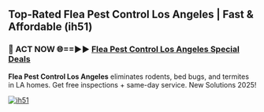 ## Top-Rated Flea Pest Control Los Angeles | Fast & Affordable (ih51)

<h3>🐜 ACT NOW 🌐==►► <a href="https://tinyurl.com/2dysvsjj" rel="nofollow">Flea Pest Control Los Angeles Special Deals</a></h3>

**Flea Pest Control Los Angeles** eliminates rodents, bed bugs, and termites in LA homes. Get free inspections + same-day service. New Solutions 2025!

[![ih51](https://i.imgur.com/JCYaghj.jpeg)](https://tinyurl.com/2dysvsjj)